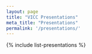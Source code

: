 ```yaml
---
layout: page
title: "VICC Presentations"
meta_title: "Presentations"
permalink: '/presentations/'
---
```


{% include list-presentations %}